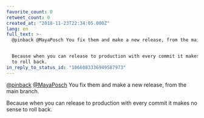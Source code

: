 ```yaml
---
favorite_count: 0
retweet_count: 0
created_at: "2018-11-23T22:34:05.000Z"
lang: en
full_text: >-
  @pinback @MayaPosch You fix them and make a new release, from the main branch.


  Because when you can release to production with every commit it makes no sense
  to roll back.
in_reply_to_status_id: "1066083336949587973"
---
```


[@pinback](https://twitter.com/pinback)
[@MayaPosch](https://twitter.com/MayaPosch) You fix them and make a new release,
from the main branch.

Because when you can release to production with every commit it makes no sense
to roll back.
